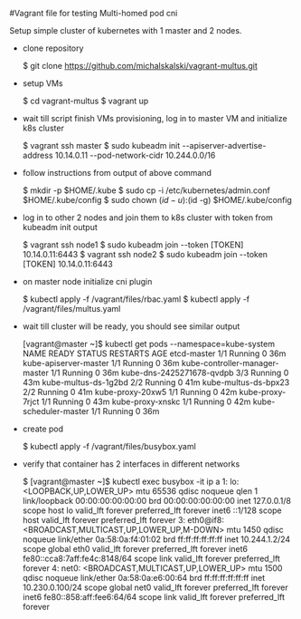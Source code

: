 #Vagrant file for testing Multi-homed pod cni

Setup simple cluster of kubernetes with 1 master and 2 nodes. 

* clone repository

    $ git clone https://github.com/michalskalski/vagrant-multus.git

* setup VMs

    $ cd vagrant-multus
    $ vagrant up

* wait till script finish VMs provisioning, log in to master VM and initialize k8s cluster

    $ vagrant ssh master
    $ sudo kubeadm init --apiserver-advertise-address 10.14.0.11 --pod-network-cidr 10.244.0.0/16

* follow instructions from output of above command

    $ mkdir -p $HOME/.kube
    $ sudo cp -i /etc/kubernetes/admin.conf $HOME/.kube/config
    $ sudo chown $(id -u):$(id -g) $HOME/.kube/config

* log in to other 2 nodes and join them to k8s cluster with token from kubeadm init output

    $ vagrant ssh node1
    $ sudo kubeadm join --token [TOKEN] 10.14.0.11:6443
    $ vagrant ssh node2
    $ sudo kubeadm join --token [TOKEN] 10.14.0.11:6443

* on master node initialize cni plugin 

    $ kubectl apply -f /vagrant/files/rbac.yaml
    $ kubectl apply -f /vagrant/files/multus.yaml

* wait till cluster will be ready, you should see similar output

    [vagrant@master ~]$ kubectl get pods --namespace=kube-system
    NAME                             READY     STATUS    RESTARTS   AGE
    etcd-master                      1/1       Running   0          36m
    kube-apiserver-master            1/1       Running   0          36m
    kube-controller-manager-master   1/1       Running   0          36m
    kube-dns-2425271678-qvdpb        3/3       Running   0          43m
    kube-multus-ds-1g2bd             2/2       Running   0          41m
    kube-multus-ds-bpx23             2/2       Running   0          41m
    kube-proxy-20xw5                 1/1       Running   0          42m
    kube-proxy-7rjct                 1/1       Running   0          43m
    kube-proxy-xnskc                 1/1       Running   0          42m
    kube-scheduler-master            1/1       Running   0          36m

* create pod

    $ kubectl apply -f /vagrant/files/busybox.yaml

* verify that container has 2 interfaces in different networks

    $ [vagrant@master ~]$ kubectl exec busybox -it ip a
    1: lo: <LOOPBACK,UP,LOWER_UP> mtu 65536 qdisc noqueue qlen 1
        link/loopback 00:00:00:00:00:00 brd 00:00:00:00:00:00
        inet 127.0.0.1/8 scope host lo
           valid_lft forever preferred_lft forever
        inet6 ::1/128 scope host
           valid_lft forever preferred_lft forever
    3: eth0@if8: <BROADCAST,MULTICAST,UP,LOWER_UP,M-DOWN> mtu 1450 qdisc noqueue
        link/ether 0a:58:0a:f4:01:02 brd ff:ff:ff:ff:ff:ff
        inet 10.244.1.2/24 scope global eth0
           valid_lft forever preferred_lft forever
        inet6 fe80::cca8:7aff:fe4c:8148/64 scope link
           valid_lft forever preferred_lft forever
    4: net0: <BROADCAST,MULTICAST,UP,LOWER_UP> mtu 1500 qdisc noqueue
        link/ether 0a:58:0a:e6:00:64 brd ff:ff:ff:ff:ff:ff
        inet 10.230.0.100/24 scope global net0
           valid_lft forever preferred_lft forever
        inet6 fe80::858:aff:fee6:64/64 scope link
           valid_lft forever preferred_lft forever
